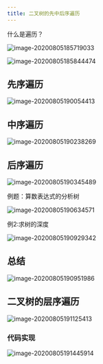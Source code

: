```yaml
---
title: 二叉树的先中后序遍历
---
```

 

什么是遍历？

![image-20200805185719033](https://cdn.jsdelivr.net/gh/KimYangOfCat/MyPicStorage/2021-CSPostgraduate-408/20200810013609.jpg)

![image-20200805185844474](https://cdn.jsdelivr.net/gh/KimYangOfCat/MyPicStorage/2021-CSPostgraduate-408/20200810013613.jpg)

## 先序遍历

![image-20200805190054413](https://cdn.jsdelivr.net/gh/KimYangOfCat/MyPicStorage/2021-CSPostgraduate-408/20200810013618.jpg)

## 中序遍历

![image-20200805190238269](https://cdn.jsdelivr.net/gh/KimYangOfCat/MyPicStorage/2021-CSPostgraduate-408/20200810013622.jpg)

## 后序遍历

![image-20200805190345489](https://cdn.jsdelivr.net/gh/KimYangOfCat/MyPicStorage/2021-CSPostgraduate-408/20200810013630.jpg)

例题：算数表达式的分析树

![image-20200805190634571](https://cdn.jsdelivr.net/gh/KimYangOfCat/MyPicStorage/2021-CSPostgraduate-408/20200810013648.jpg)

例2:求树的深度

![image-20200805190929342](https://cdn.jsdelivr.net/gh/KimYangOfCat/MyPicStorage/2021-CSPostgraduate-408/20200810013652.jpg)

## 总结

![image-20200805190951986](https://cdn.jsdelivr.net/gh/KimYangOfCat/MyPicStorage/2021-CSPostgraduate-408/20200810013657.jpg)

## 二叉树的层序遍历

![image-20200805191125413](https://cdn.jsdelivr.net/gh/KimYangOfCat/MyPicStorage/2021-CSPostgraduate-408/20200810013702.jpg)

### 代码实现

![image-20200805191445914](https://tva1.sinaimg.cn/large/007S8ZIlly1ghg5f1pfwcj31ju0u04qq.jpg)
